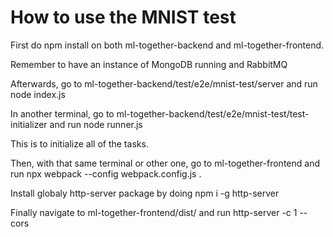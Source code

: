 # How to use the MNIST test

First do npm install on both ml-together-backend and ml-together-frontend.

Remember to have an instance of MongoDB running and RabbitMQ

Afterwards, go to ml-together-backend/test/e2e/mnist-test/server and run node index.js

In another terminal, go to ml-together-backend/test/e2e/mnist-test/test-initializer and run node runner.js

This is to initialize all of the tasks.

Then, with that same terminal or other one, go to ml-together-frontend and run npx webpack --config webpack.config.js .

Install globaly http-server package by doing npm i -g http-server 

Finally navigate to ml-together-frontend/dist/ and run http-server -c 1 --cors

